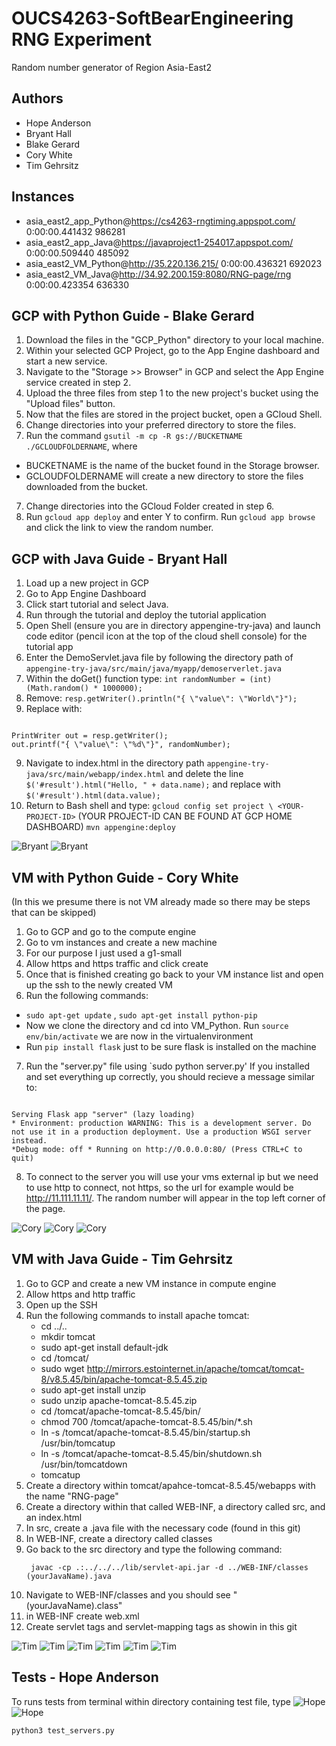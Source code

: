 # OUCS4263-SoftBearEngineering RNG Experiment
Random number generator of Region Asia-East2

## Authors
- Hope Anderson
- Bryant Hall
- Blake Gerard
- Cory White
- Tim Gehrsitz

## Instances
- asia_east2_app_Python@https://cs4263-rngtiming.appspot.com/ 0:00:00.441432 986281
- asia_east2_app_Java@https://javaproject1-254017.appspot.com/ 0:00:00.509440 485092
- asia_east2_VM_Python@http://35.220.136.215/ 0:00:00.436321 692023
- asia_east2_VM_Java@http://34.92.200.159:8080/RNG-page/rng 0:00:00.423354 636330

## GCP with Python Guide - Blake Gerard

1. Download the files in the "GCP_Python" directory to your local machine.
2. Within your selected GCP Project, go to the App Engine dashboard and start a new service.
3. Navigate to the "Storage >> Browser" in GCP and select the App Engine service created in step 2.
4. Upload the three files from step 1 to the new project's bucket using the "Upload files" button.
5. Now that the files are stored in the project bucket, open a GCloud Shell.
6. Change directories into your preferred directory to store the files.
6. Run the command `gsutil -m cp -R gs://BUCKETNAME ./GCLOUDFOLDERNAME`, where
 * BUCKETNAME is the name of the bucket found in the Storage browser.
 * GCLOUDFOLDERNAME will create a new directory to store the files downloaded from the bucket.
7. Change directories into the GCloud Folder created in step 6.
8. Run `gcloud app deploy` and enter Y to confirm. Run `gcloud app browse` and click the link to view the random number.


## GCP with Java Guide - Bryant Hall
1.	Load up a new project in GCP
2.	Go to App Engine Dashboard
3.	Click start tutorial and select Java.
4.	Run through the tutorial and deploy the tutorial application
5.	Open Shell (ensure you are in directory appengine-try-java) and launch code editor (pencil icon at the top of the cloud shell console) for the tutorial app
6.	Enter the DemoServlet.java file by following the directory path of `appengine-try-java/src/main/java/myapp/demoserverlet.java`
7.	Within the doGet() function type:
 `int randomNumber = (int)(Math.random() * 1000000);`
8. Remove:
`resp.getWriter().println("{ \"value\": \"World\"}");`
8.	Replace with:
<pre><code>
PrintWriter out = resp.getWriter();
out.printf("{ \"value\": \"%d\"}", randomNumber);
</code></pre>
9.	Navigate to index.html in the directory path `appengine-try-java/src/main/webapp/index.html` and delete the line 
`$('#result').html("Hello, " + data.name);`
and replace with
`$('#result').html(data.value);`
10.	Return to Bash shell and type:
`gcloud config set project \ <YOUR-PROJECT-ID>`
(YOUR PROJECT-ID CAN BE FOUND AT GCP HOME DASHBOARD)
`mvn appengine:deploy`

![Bryant](IndexPic.PNG)
![Bryant](Bryant2.PNG)

## VM with Python Guide - Cory White
(In this we presume there is not VM already made so there may be steps that can be skipped)
1.	Go to GCP and go to the compute engine
2.	Go to vm instances and create a new machine
3.	For our purpose I just used a g1-small
4.	Allow https and https traffic and click create
5.	Once that is finished creating go back to your VM instance list and open up the ssh to the newly created VM
6.	Run the following commands:
 * `sudo apt-get update` , `sudo apt-get install python-pip`
 * Now we clone the directory and cd into VM_Python. Run `source env/bin/activate` we are now in the virtualenvironment
 *	Run `pip install flask` just to be sure flask is installed on the machine
7.	Run the "server.py" file using `sudo python server.py'
If you installed and set everything up correctly, you should recieve a message similar to:

<pre><code>
Serving Flask app "server" (lazy loading) 
* Environment: production WARNING: This is a development server. Do not use it in a production deployment. Use a production WSGI server instead. 
*Debug mode: off * Running on http://0.0.0.0:80/ (Press CTRL+C to quit)
</code></pre>

8. To connect to the server you will use your vms external ip but we need to use http to connect, not https, so the url for example would be http://11.111.11.11/. The random number will appear in the top left corner of the page.


![Cory](Cory1.PNG)
![Cory](Cory2.PNG)
![Cory](Cory3.PNG)

## VM with Java Guide - Tim Gehrsitz
1. Go to GCP and create a new VM instance in compute engine
2. Allow https and http traffic
3. Open up the SSH
4. Run the following commands to install apache tomcat:
    *  cd ../..
    *  mkdir tomcat
    *  sudo apt-get install default-jdk
    *  cd /tomcat/
    *  sudo wget http://mirrors.estointernet.in/apache/tomcat/tomcat-8/v8.5.45/bin/apache-tomcat-8.5.45.zip
    *  sudo apt-get install unzip
    *  sudo unzip apache-tomcat-8.5.45.zip
    *  cd /tomcat/apache-tomcat-8.5.45/bin/
    *  chmod 700 /tomcat/apache-tomcat-8.5.45/bin/*.sh
    *  ln -s /tomcat/apache-tomcat-8.5.45/bin/startup.sh /usr/bin/tomcatup
    *  ln -s /tomcat/apache-tomcat-8.5.45/bin/shutdown.sh /usr/bin/tomcatdown
    *  tomcatup
5. Create a directory within tomcat/apahce-tomcat-8.5.45/webapps with the name "RNG-page"
6. Create a directory within that called WEB-INF, a directory called src, and an index.html
7. In src, create a .java file with the necessary code (found in this git)
8. In WEB-INF, create a directory called classes
9. Go back to the src directory and type the following command:
    <pre><code> javac -cp .:../../../lib/servlet-api.jar -d ../WEB-INF/classes (yourJavaName).java </code></pre>
10. Navigate to WEB-INF/classes and you should see "(yourJavaName).class"
11. in WEB-INF create web.xml
12. Create servlet tags and servlet-mapping tags as showin in this git

![Tim](MicrosoftTeams-image.png)
![Tim](MicrosoftTeams-image(1).png)
![Tim](MicrosoftTeams-image(2).png)
![Tim](MicrosoftTeams-image(3).png)
![Tim](MicrosoftTeams-image(4).png)
![Tim](MicrosoftTeams-image(5).png)

## Tests - Hope Anderson
To runs tests from terminal within directory containing test file, type 
![Hope](Hope2.png)
![Hope](Hope1.png)
```bash
python3 test_servers.py
```
